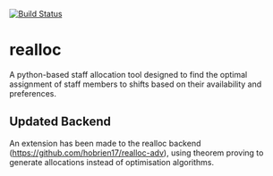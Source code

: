 [![Build Status](https://jenkins.braewebb.com/job/realloc/badge/icon)](https://jenkins.braewebb.com/job/realloc/)

# realloc

A python-based staff allocation tool designed to find the optimal assignment of staff members to shifts based on their availability and preferences.

## Updated Backend

An extension has been made to the realloc backend (https://github.com/hobrien17/realloc-adv), using theorem proving to generate allocations instead of optimisation algorithms.
